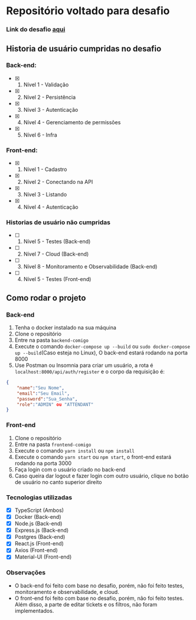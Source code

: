 # Repositório voltado para desafio
### Link do desafio [aqui](https://github.com/comigotech/avaliacao-candidatos-fullstack)

## Historia de usuário cumpridas no desafio
### Back-end:
- [x] 1. Nível 1 - Validação
- [x] 2. Nível 2 - Persistência
- [x] 3. Nível 3 - Autenticação
- [x] 4. Nível 4 - Gerenciamento de permissões
- [x] 5. Nível 6 - Infra
### Front-end:
- [x] 1. Nível 1 - Cadastro
- [x] 2. Nível 2 - Conectando na API
- [x] 3. Nível 3 - Listando
- [x] 4. Nível 4 - Autenticação

### Historias de usuário não cumpridas
- [ ] 1. Nível 5 - Testes (Back-end)
- [ ] 2. Nível 7 - Cloud (Back-end)
- [ ] 3. Nível 8 - Monitoramento e Observabilidade (Back-end)
- [ ] 4. Nível 5 - Testes (Front-end)


## Como rodar o projeto
### Back-end
1. Tenha o docker instalado na sua máquina
2. Clone o repositório
3. Entre na pasta `backend-comigo`
4. Execute o comando `docker-compose up --build` ou `sudo docker-compose up --build`(Caso esteja no Linux), O back-end estará rodando na porta 8000
5. Use Postman ou Insomnia para criar um usuário, a rota é `localhost:8000/api/auth/register` e o corpo da requisição é:
```json
{
    "name":"Seu Nome",
    "email":"Seu Email",
    "password":"Sua_Senha",
    "role":"ADMIN" ou "ATTENDANT"
}
```
### Front-end
1. Clone o repositório
2. Entre na pasta `frontend-comigo`
3. Execute o comando `yarn install` ou `npm install`
4. Execute o comando `yarn start` ou `npm start`, o front-end estará rodando na porta 3000
5. Faça login com o usuário criado no back-end
6. Caso queira dar logout e fazer login com outro usuário, clique no botão de usuário no canto superior direito

### Tecnologias utilizadas
- [x] TypeScript (Ambos)
- [x] Docker (Back-end)
- [x] Node.js (Back-end)
- [x] Express.js (Back-end)
- [x] Postgres (Back-end)
- [x] React.js (Front-end)
- [x] Axios (Front-end)
- [x] Material-UI (Front-end)

### Observações
- O back-end foi feito com base no desafio, porém, não foi feito testes, monitoramento e observabilidade, e cloud.
- O front-end foi feito com base no desafio, porém, não foi feito testes. Além disso, a parte de editar tickets e os filtros, não foram implementados.
